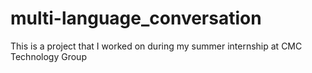 # multi-language_conversation
This is a project that I worked on during my summer internship at CMC Technology Group
